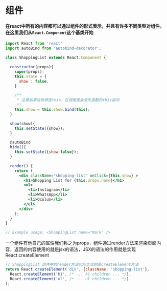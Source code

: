 # 组件

#### 在react中所有的内容都可以通过组件的形式表示，并且有许多不同类型对组件。在这里我们从`React.Component`这个基类开始

```jsx
import React from 'react'
import autoBind from 'autobind-decorator';

class ShoppingList extends React.Component {

  constructor(props){
    super(props);
    this.state = {
      show : false,
    }

    /**
     * 注意如果没有绑定this，在调用是会丢失函数的this指向 
     */
    this.show = this.show.bind(this);
  }

  show(show){
    this.setState({show});
  }

  @autoBind
  hide(){
    this.setState({show:false});
  }

  render() {
    return (
      <div className="shopping-list" onClick={this.show} >
        <h1>Shopping List for {this.props.name}</h1>
        <ul>
          <li>Instagram</li>
          <li>WhatsApp</li>
          <li>Oculus</li>
        </ul>
      </div>
    );
  }
}

// Example usage: <ShoppingList name="Mark" />
```
一个组件有他自己的属性我们称之为props，组件通过render方法来渲染页面内容，返回的内容使用的就是jsx的语法，JSX的语法的作用就是实现React.createElement

```jsx
// ShoppingList 组件中的render方法实际实现的是createElement方法
return React.createElement('div', {className: 'shopping-list'},
  React.createElement('h1', /* ... h1 children ... */),
  React.createElement('ul', /* ... ul children ... */)
);
```